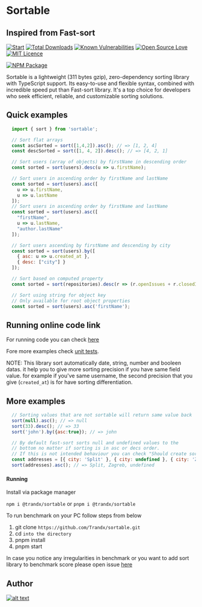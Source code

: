 # Sortable
## Inspired from Fast-sort
[![Start](https://img.shields.io/github/stars/Trandx/sortable?style=flat-square)](https://github.com/Trandx/sortable)
[![Total Downloads](https://img.shields.io/github/downloads/trandx/sortable/total)](https://www.npmjs.com/package/@trandx/sortable)
[![Known Vulnerabilities](https://snyk.io/test/github/Trandx/sortable/badge.svg)](https://snyk.io/test/github/Trandx/sortable/badge)
[![Open Source Love](https://badges.frapsoft.com/os/v1/open-source.svg?v=103)](https://opensource.org/)
[![MIT Licence](https://badges.frapsoft.com/os/mit/mit.svg?v=103)](https://opensource.org/licenses/mit-license.php)

[![NPM Package](https://nodei.co/npm/@trandx/sortable.png)](https://www.npmjs.com/package/@trandx/sortable)

Sortable is a lightweight (311 bytes gzip), zero-dependency sorting library with TypeScript support.
Its easy-to-use and flexible syntax, combined with incredible speed put than Fast-sort library. It's a top choice for developers who seek efficient, reliable, and customizable sorting solutions.

## Quick examples

```javascript
  import { sort } from 'sortable';

  // Sort flat arrays
  const ascSorted = sort([1,4,2]).asc(); // => [1, 2, 4]
  const descSorted = sort([1, 4, 2]).desc(); // => [4, 2, 1]

  // Sort users (array of objects) by firstName in descending order
  const sorted = sort(users).desc(u => u.firstName);

  // Sort users in ascending order by firstName and lastName
  const sorted = sort(users).asc([
    u => u.firstName,
    u => u.lastName
  ]);
  // Sort users in ascending order by firstName and lastName
  const sorted = sort(users).asc([
    "firstName",
    u => u.lastName,
    "author.lastName"
  ]);

  // Sort users ascending by firstName and descending by city
  const sorted = sort(users).by([
    { asc: u => u.created_at },
    { desc: ["city"] }
  ]);

  // Sort based on computed property
  const sorted = sort(repositories).desc(r => (r.openIssues + r.closedIssues));

  // Sort using string for object key
  // Only available for root object properties
  const sorted = sort(users).asc('firstName');
```
## Running online code link 
For running code you can check [here](https://playcode.io/1532489)

Fore more examples check [unit tests](https://github.com/Trandx/sortable/blob/production/test/sortable.spec.ts).



NOTE: This library sort automatically date, string, number and booleen datas. it help you to give more sorting precision if you have same field value. for example if you've same username, the second precision that you give (```created_at```) is for have sorting differentiation.


## More examples

```javascript
  // Sorting values that are not sortable will return same value back
  sort(null).asc(); // => null
  sort(33).desc(); // => 33
  sort('john').by({asc:true}); // => john

  // By default fast-sort sorts null and undefined values to the
  // bottom no matter if sorting is in asc or decs order.
  // If this is not intended behaviour you can check "Should create sort instance that sorts nil value to the top in desc order" test on how to override
  const addresses = [{ city: 'Split' }, { city: undefined }, { city: 'Zagreb'}];
  sort(addresses).asc(); // => Split, Zagreb, undefined
```

#### Running
Install via package manager

``npm i @trandx/sortable``
  or
``pnpm i @trandx/sortable``

To run benchmark on your PC follow steps from below

1) git clone ``https://github.com/Trandx/sortable.git``
2) cd ``into the directory ``
3) pnpm install
4) pnpm start

In case you notice any irregularities in benchmark or you want to add sort library to benchmark score
please open issue [here](https://github.com/Trandx/sortable)
## Author

  [![alt text](https://avatars.githubusercontent.com/u/42522718?v=4)](https://github.com/Trandx/sortable)
